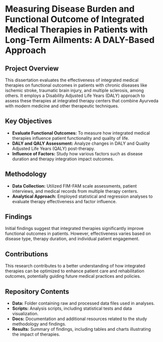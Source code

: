 # Measuring Disease Burden and Functional Outcome of Integrated Medical Therapies in Patients with Long-Term Ailments: A DALY-Based Approach

## Project Overview
This dissertation evaluates the effectiveness of integrated medical therapies on functional outcomes in patients with chronic diseases like ischemic stroke, traumatic brain injury, and multiple sclerosis, among others. It employs a Disability Adjusted Life Years (DALY) approach to assess these therapies at integrated therapy centers that combine Ayurveda with modern medicine and other therapeutic techniques.

## Key Objectives
- **Evaluate Functional Outcomes:** To measure how integrated medical therapies influence patient functionality and quality of life.
- **DALY and QALY Assessment:** Analyze changes in DALY and Quality Adjusted Life Years (QALY) post-therapy.
- **Influence of Factors:** Study how various factors such as disease duration and therapy integration impact outcomes.

## Methodology
- **Data Collection:** Utilized FIM-FAM scale assessments, patient interviews, and medical records from multiple therapy centers.
- **Analytical Approach:** Employed statistical and regression analyses to evaluate therapy effectiveness and factor influence.

## Findings
Initial findings suggest that integrated therapies significantly improve functional outcomes in patients. However, effectiveness varies based on disease type, therapy duration, and individual patient engagement.

## Contributions
This research contributes to a better understanding of how integrated therapies can be optimized to enhance patient care and rehabilitation outcomes, potentially guiding future medical practices and policies.

## Repository Contents
- **Data:** Folder containing raw and processed data files used in analyses.
- **Scripts:** Analysis scripts, including statistical tests and data visualization.
- **Docs:** Documentation and additional resources related to the study methodology and findings.
- **Results:** Summary of findings, including tables and charts illustrating the impact of therapies.
